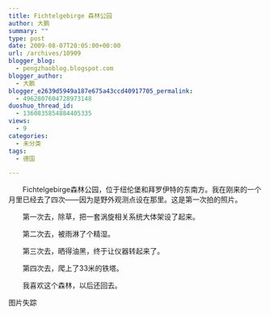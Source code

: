 ```yaml
---
title: Fichtelgebirge 森林公园
author: 大鹏
summary: ""
type: post
date: 2009-08-07T20:05:00+00:00
url: /archives/10909
blogger_blog:
  - pengzhaoblog.blogspot.com
blogger_author:
  - 大鹏
blogger_e2639d5949a187e675a43ccd40917705_permalink:
  - 4962807604728973148
duoshuo_thread_id:
  - 1360835854884405335
views:
  - 9
categories:
  - 未分类
tags:
  - 德国

---
```

　　Fichtelgebirge森林公园，位于纽伦堡和拜罗伊特的东南方。我在刚来的一个月里已经去了四次——因为是野外观测点设在那里。这是第一次拍的照片。
  
　　第一次去，除草，把一套涡旋相关系统大体架设了起来。
  
　　第二次去，被雨淋了个精湿。
  
　　第三次去，晒得油黑，终于让仪器转起来了。
  
　　第四次去，爬上了33米的铁塔。
  
　　我喜欢这个森林，以后还回去。
  
图片失踪
